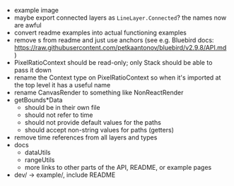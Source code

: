 - example image
- maybe export connected layers as `LineLayer.Connected`? the names now are awful
- convert readme examples into actual functioning examples
- remove <a>s from readme and just use anchors (see e.g. Bluebird docs: https://raw.githubusercontent.com/petkaantonov/bluebird/v2.9.8/API.md)
- PixelRatioContext should be read-only; only Stack should be able to pass it down
- rename the Context type on PixelRatioContext so when it's imported at the top level it has a useful name
- rename CanvasRender to something like NonReactRender
- getBounds*Data
  - should be in their own file
  - should not refer to time
  - should not provide default values for the paths
  - should accept non-string values for paths (getters)
- remove time references from all layers and types
- docs
  - dataUtils
  - rangeUtils
  - more links to other parts of the API, README, or example pages
- dev/ -> example/, include README
